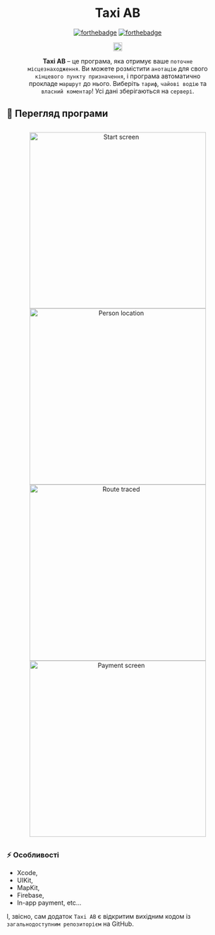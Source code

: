 <div align="center" style="margin: 30px;">
<h1>Taxi AB</h1>

[![forthebadge](http://forthebadge.com/images/badges/made-with-swift.svg)](http://forthebadge.com)
[![forthebadge](http://forthebadge.com/images/badges/built-with-love.svg)](http://forthebadge.com)

<a href="https://github.com/skxnz/Taxi-App/blob/skxnz-patch-1/readMe/README%20RUS.md">
    <img height="20px" src="https://img.shields.io/badge/RU-flag.svg?color=555555&style=flat-square&logo=data:image/svg+xml;base64,PHN2ZyB4bWxucz0iaHR0cDovL3d3dy53My5vcmcvMjAwMC9zdmciIHZpZXdCb3g9IjAgMCA0NTAgMzAwIj4NCjxwYXRoIGZpbGw9IiNmZmYiIGQ9Im0wLDBoNDUwdjEwMGgtNDUweiIvPg0KPHBhdGggZmlsbD0iIzAwZiIgZD0ibTAsMTAwaDQ1MHYxMDBoLTQ1MHoiLz4NCjxwYXRoIGZpbGw9IiNmMDAiIGQ9Im0wLDIwMGg0NTB2MTAwaC00NTB6Ii8+DQo8L3N2Zz4NCg==">
</a>

**Taxi AB** – це програма, яка отримує ваше `поточне місцезнаходження`. Ви можете розмістити `анотацію` для свого `кінцевого пункту призначення`, і програма автоматично прокладе `маршрут` до нього. Виберіть `тариф`, `чайові водію` та `власний коментар`! Усі дані зберігаються на `сервері`.
</div>
<h2>👀 Перегляд програми</h2>
<div align="center" style="margin: 30px;">
  <img height="400" src="https://github.com/skxnz/Taxi-App/blob/skxnz-patch-1/App-preview-Images/Start-screen.png" alt="Start screen">
  <img height="400" src="https://github.com/skxnz/Taxi-App/blob/skxnz-patch-1/App-preview-Images/Person-location.png" alt="Person location">
  <img height="400" src="https://github.com/skxnz/Taxi-App/blob/skxnz-patch-1/App-preview-Images/Route-traced.png" alt="Route traced">
  <img height="400" src="https://github.com/skxnz/Taxi-App/blob/skxnz-patch-1/App-preview-Images/Payment-screen.png" alt="Payment screen">
</div>
<h3>⚡️ Особливості</h3>
<ul>
<li> Xcode,</li>
<li> UIKit,</li>
<li> MapKit,</li>
<li> Firebase,</li>
<li> In-app payment, etc...</li>
</ul>

І, звісно, сам додаток `Taxi AB` є відкритим вихідним кодом із `загальнодоступним репозиторієм` на GitHub.
